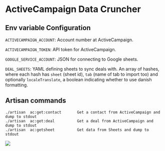 # ActiveCampaign Data Cruncher

## Env variable Configuration

`ACTIVECAMPAIGN_ACCOUNT`: Account number at ActiveCampaign.

`ACTIVECAMPAIGN_TOKEN`: API token for ActiveCampaign.

`GOOGLE_SERVICE_ACCOUNT`: JSON for connecting to Google sheets.

`DEAL_SHEETS`: YAML defining sheets to sync deals with. An array of
hashes, where each hash has `sheet` (sheet id), `tab` (name of tab to
import too) and optionally `localeTranslate`, a boolean indicating
whether to use danish formatting.

## Artisan commands

``` shell
./artisan  ac:get:contact       Get a contact from ActiveCampaign and dump to stdout
./artisan  ac:get:deal          Get a deal from ActiveCampaign and dump to stdout
./artisan  ac:getsheet          Get data from Sheets and dump to stdout
```

[![](https://img.shields.io/codecov/c/github/reload/acdc.svg?style=for-the-badge)](https://codecov.io/gh/reload/acdc)
